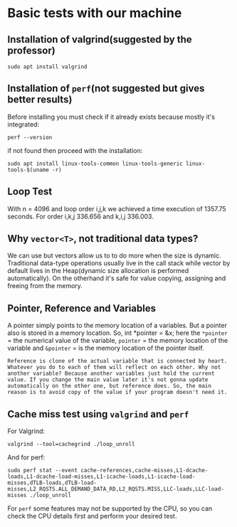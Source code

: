 # Basic tests with our machine

## Installation of valgrind(suggested by the professor)

    sudo apt install valgrind

## Installation of `perf`(not suggested but gives better results)

Before installing you must check if it already exists because mostly it's integrated:

    perf --version

if not found then proceed with the installation:

    sudo apt install linux-tools-common linux-tools-generic linux-tools-$(uname -r)

## Loop Test

With n = 4096 and loop order i,j,k we achieved a time execution of 1357.75 seconds. For order i,k,j 336.656 and k,i,j 336.003.

## Why `vector<T>`, not traditional data types?

We can use but vectors allow us to to do more when the size is dynamic. Traditional data-type operations usually live in the call stack while vector by default lives in the Heap(dynamic size allocation is performed automatically). On the otherhand it's safe for value copying, assigning and freeing from the memory.

## Pointer, Reference and Variables

A pointer simply points to the memory location of a variables. But a pointer also is stored in a memory location. So, int *pointer = &x; here the `*pointer` = the numerical value of the variable, `pointer` = the memory location of the variable and `&pointer` = is the memory location of the pointer itself.

    Reference is clone of the actual variable that is connected by heart. Whatever you do to each of them will reflect on each other. Why not another variable? Because another variables just hold the current value. If you change the main value later it's not gonna update automatically on the other one, but reference does. So, the main reason is to avoid copy of the value if your program doesn't need it.

## Cache miss test using `valgrind` and `perf`

For Valgrind:

    valgrind --tool=cachegrind ./loop_unroll 

And for perf:

    sudo perf stat --event cache-references,cache-misses,L1-dcache-loads,L1-dcache-load-misses,L1-icache-loads,L1-icache-load-misses,dTLB-loads,dTLB-load-misses,L2_RQSTS.ALL_DEMAND_DATA_RD,L2_RQSTS.MISS,LLC-loads,LLC-load-misses ./loop_unroll

For `perf` some features may not be supported by the CPU, so you can check the CPU details first and perform your desired test.
